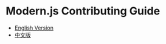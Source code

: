 # Modern.js Contributing Guide

- [English Version](./packages/document/main-doc/docs/en/community/contributing-guide.mdx)
- [中文版](./packages/document/main-doc/docs/zh/community/contributing-guide.mdx)
